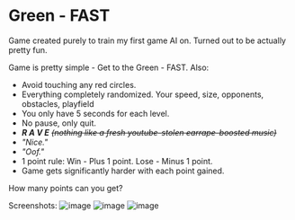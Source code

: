 # Green - FAST
Game created purely to train my first game AI on. Turned out to be actually pretty fun.

Game is pretty simple - Get to the Green - FAST.
Also:
- Avoid touching any red circles.
- Everything completely randomized. Your speed, size, opponents, obstacles, playfield
- You only have 5 seconds for each level.
- No pause, only quit.
- ***R A V E*** ~~*(nothing like a fresh youtube-stolen earrape-boosted music)*~~
- *"Nice."*
- *"Oof."*
- 1 point rule: Win - Plus 1 point. Lose - Minus 1 point.
- Game gets significantly harder with each point gained.

How many points can you get?

Screenshots:
![image](https://user-images.githubusercontent.com/35941818/128434642-8e0d2271-d2e3-4374-a748-72390ee9b313.png)
![image](https://user-images.githubusercontent.com/35941818/128434789-993903c0-e2b9-45cc-b355-276ec39dbe39.png)
![image](https://user-images.githubusercontent.com/35941818/128434876-4b045e1d-3bdd-440f-96aa-e0d31c2d9420.png)

